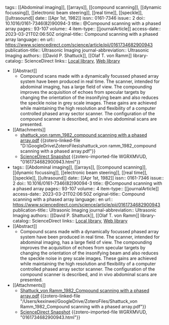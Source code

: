 tags:: [[Abdominal imaging]], [[arrays]], [[compound scanning]], [[dynamic focussing]], [[electronic beam steering]], [[real time]], [[speckle]], [[ultrasound]]
date:: [[Apr 1st, 1982]]
issn:: 0161-7346
issue:: 2
doi:: 10.1016/0161-7346(82)90094-3
title:: @Compound scanning with a phased array
pages:: 93-107
volume:: 4
item-type:: [[journalArticle]]
access-date:: 2023-03-21T02:06:50Z
original-title:: Compound scanning with a phased array
language:: en
url:: https://www.sciencedirect.com/science/article/pii/0161734682900943
publication-title:: Ultrasonic Imaging
journal-abbreviation:: Ultrasonic Imaging
authors:: [[David P. Shattuck]], [[Olaf T. von Ramm]]
library-catalog:: ScienceDirect
links:: [Local library](zotero://select/library/items/4FQQ4Q7M), [Web library](https://www.zotero.org/users/6786528/items/4FQQ4Q7M)

- [[Abstract]]
	- Compound scans made with a dynamically focussed phased array system have been produced in real time. The scanner, intended for abdominal imaging, has a large field of view. The compounding improves the acquisition of echoes from specular targets by changing the orientation of the insonifying beam and also reduces the speckle noise in grey scale images. These gains are achieved while maintaining the high resolution and flexibility of a computer controlled phased array sector scanner. The configuration of the compound scanner is described, and in vivo abdominal scans are presented.
- [[Attachments]]
	- [shattuck_von ramm_1982_compound scanning with a phased array.pdf](zotero://select/library/items/LZ4TUUGM) {{zotero-linked-file "D:\\GoogleDrive\\ZoteroFiles\\shattuck_von ramm_1982_compound scanning with a phased array.pdf"}}
	- [ScienceDirect Snapshot](https://www.sciencedirect.com/science/article/abs/pii/0161734682900943) {{zotero-imported-file WGRXMVUD, "0161734682900943.html"}}
- tags:: [[Abdominal imaging]], [[arrays]], [[compound scanning]], [[dynamic focussing]], [[electronic beam steering]], [[real time]], [[speckle]], [[ultrasound]]
  date:: [[Apr 1st, 1982]]
  issn:: 0161-7346
  issue:: 2
  doi:: 10.1016/0161-7346(82)90094-3
  title:: @Compound scanning with a phased array
  pages:: 93-107
  volume:: 4
  item-type:: [[journalArticle]]
  access-date:: 2023-03-21T02:06:50Z
  original-title:: Compound scanning with a phased array
  language:: en
  url:: https://www.sciencedirect.com/science/article/pii/0161734682900943
  publication-title:: Ultrasonic Imaging
  journal-abbreviation:: Ultrasonic Imaging
  authors:: [[David P. Shattuck]], [[Olaf T. von Ramm]]
  library-catalog:: ScienceDirect
  links:: [Local library](zotero://select/library/items/4FQQ4Q7M), [Web library](https://www.zotero.org/users/6786528/items/4FQQ4Q7M)
- [[Abstract]]
	- Compound scans made with a dynamically focussed phased array system have been produced in real time. The scanner, intended for abdominal imaging, has a large field of view. The compounding improves the acquisition of echoes from specular targets by changing the orientation of the insonifying beam and also reduces the speckle noise in grey scale images. These gains are achieved while maintaining the high resolution and flexibility of a computer controlled phased array sector scanner. The configuration of the compound scanner is described, and in vivo abdominal scans are presented.
- [[Attachments]]
	- [Shattuck_von Ramm_1982_Compound scanning with a phased array.pdf](zotero://select/library/items/JDZQHNN2) {{zotero-linked-file "/Users/kexinwei/GoogleDrive/ZoteroFiles/Shattuck_von Ramm_1982_Compound scanning with a phased array.pdf"}}
	- [ScienceDirect Snapshot](https://www.sciencedirect.com/science/article/abs/pii/0161734682900943) {{zotero-imported-file WGRXMVUD, "0161734682900943.html"}}